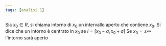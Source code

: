 ```yaml
---
tags: [analisi 1]
---
```

Sia $x_{0}\in R$, si chiama intorno di $x_{0}$ un intervallo aperto che contiene $x_{0}$.
Si dice che un intorno è centrato in $x_{0}$ se $I=[x_{0}-a,x_{0}+a]$
Se $x_{0}=\pm \infty$ l'intorno sarà aperto